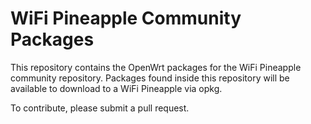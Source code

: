 # WiFi Pineapple Community Packages

This repository contains the OpenWrt packages for the WiFi Pineapple community repository. Packages found inside this repository will be available to download to a WiFi Pineapple via opkg.

To contribute, please submit a pull request.
